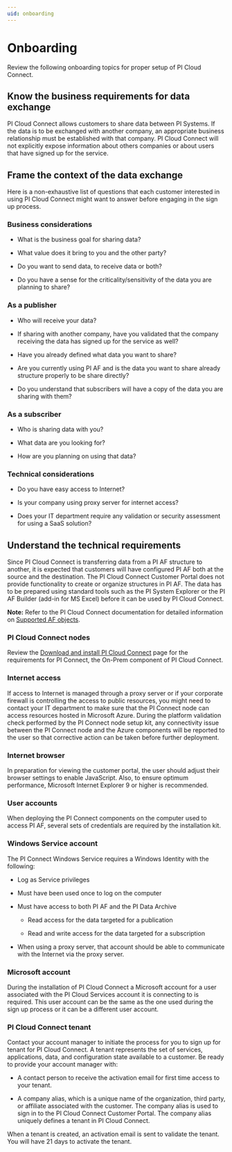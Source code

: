 ```yaml
---
uid: onboarding
---
```


# Onboarding

Review the following onboarding topics for proper setup of PI Cloud Connect.

## Know the business requirements for data exchange

PI Cloud Connect allows customers to share data between PI Systems. If the data is to be exchanged with another company, an appropriate business relationship must be established with that company. PI Cloud Connect will not explicitly expose information about others companies or about users that have signed up for the service.

## Frame the context of the data exchange

 Here is a non-exhaustive list of questions that each customer interested in using PI Cloud Connect might want to answer before engaging in the sign up process.

### Business considerations

- What is the business goal for sharing data?

- What value does it bring to you and the other party?

- Do you want to send data, to receive data or both?

- Do you have a sense for the criticality/sensitivity of the data you are planning to share?

### As a publisher

- Who will receive your data?

- If sharing with another company, have you validated that the company receiving the data has signed up for the service as well?

- Have you already defined what data you want to share?

- Are you currently using PI AF and is the data you want to share already structure properly to be share directly?

- Do you understand that subscribers will have a copy of the data you are sharing with them?

### As a subscriber

- Who is sharing data with you?

- What data are you looking for?

- How are you planning on using that data?

### Technical considerations

- Do you have easy access to Internet?

- Is your company using proxy server for internet access?

- Does your IT department require any validation or security assessment for using a SaaS solution?

## Understand the technical requirements

Since PI Cloud Connect is transferring data from a PI AF structure to another, it is expected that customers will have configured PI AF both at the source and the destination. The PI Cloud Connect Customer Portal does not provide functionality to create or organize structures in PI AF. The data has to be prepared using standard tools such as the PI System Explorer or the PI AF Builder (add-in for MS Excel) before it can be used by PI Cloud Connect.

**Note:** Refer to the PI Cloud Connect documentation for detailed information on [Supported AF objects](xref:supported-af-objects).

### PI Cloud Connect nodes

Review the [Download and install PI Cloud Connect](xref:download-and-install) page for the requirements for PI Connect, the On-Prem component of PI Cloud Connect.

### Internet access

If access to Internet is managed through a proxy server or if your corporate firewall is controlling the access to public resources, you might need to contact your IT department to make sure that the PI Connect node can access resources hosted in Microsoft Azure. During the platform validation check performed by the PI Connect node setup kit, any connectivity issue between the PI Connect node and the Azure components will be reported to the user so that corrective action can be taken before further deployment.

### Internet browser

In preparation for viewing the customer portal, the user should adjust their browser settings to enable JavaScript. Also, to ensure optimum performance, Microsoft Internet Explorer 9 or higher is recommended.

### User accounts

When deploying the PI Connect components on the computer used to access PI AF, several sets of credentials are required by the installation kit.

### Windows Service account

The PI Connect Windows Service requires a Windows Identity with the following:

- Log as Service privileges

- Must have been used once to log on the computer

- Must have access to both PI AF and the PI Data Archive

  - Read access for the data targeted for a publication

  - Read and write access for the data targeted for a subscription

- When using a proxy server, that account should be able to communicate with the Internet via the proxy server.

### Microsoft account

During the installation of PI Cloud Connect a Microsoft account for a user associated with the PI Cloud Services account it is connecting to is required. This user account can be the same as the one used during the sign up process or it can be a different user account.

### PI Cloud Connect tenant

Contact your account manager to initiate the process for you to sign up for tenant for PI Cloud Connect. A tenant represents the set of services, applications, data, and configuration state available to a customer. Be ready to provide your account manager with:

- A contact person to receive the activation email for first time access to your tenant.

- A company alias, which is a unique name of the organization, third party, or affiliate associated with the customer. The company alias is used to sign in to the PI Cloud Connect Customer Portal. The company alias uniquely defines a tenant in PI Cloud Connect.

When a tenant is created, an activation email is sent to validate the tenant. You will have 21 days to activate the tenant.
